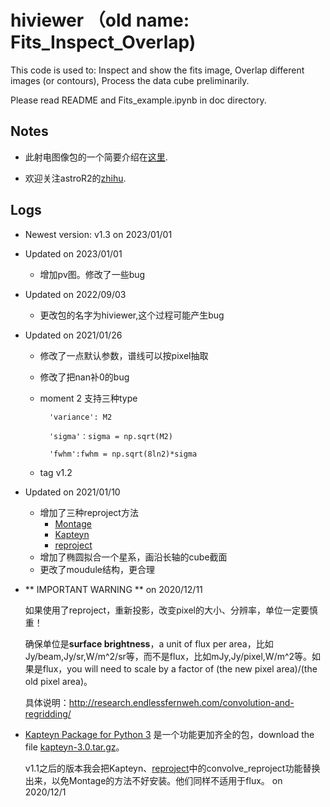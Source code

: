 #  hiviewer （old name: Fits_Inspect_Overlap)

This code is used to: Inspect and show the fits image,  Overlap different images (or contours), Process the data cube preliminarily.

Please read README and Fits_example.ipynb in doc directory.

## Notes

* 此射电图像包的一个简要介绍在[这里](https://zhuanlan.zhihu.com/p/595278094).

* 欢迎关注astroR2的[zhihu](https://www.zhihu.com/people/stellarxu).

## Logs

* Newest version: v1.3 on 2023/01/01
* Updated on 2023/01/01
    * 增加pv图。修改了一些bug

* Updated on 2022/09/03
    * 更改包的名字为hiviewer,这个过程可能产生bug

* Updated on 2021/01/26
    * 修改了一点默认参数，谱线可以按pixel抽取
    * 修改了把nan补0的bug
    * moment 2 支持三种type

            'variance': M2

            'sigma'：sigma = np.sqrt(M2)
            
            'fwhm':fwhm = np.sqrt(8ln2)*sigma
    * tag v1.2

* Updated on 2021/01/10
    * 增加了三种reproject方法
        * [Montage](https://montage-wrapper.readthedocs.io/en/latest/)
        * [Kapteyn](https://www.astro.rug.nl/software/kapteyn/maputilstutorial.html#re-projections-and-image-overlays)
        * [reproject](https://reproject.readthedocs.io/en/stable/celestial.html#adaptive-resampling)
    * 增加了椭圆拟合一个星系，画沿长轴的cube截面
    * 更改了moudule结构，更合理
    
* ** IMPORTANT WARNING **   on 2020/12/11
    
    如果使用了reproject，重新投影，改变pixel的大小、分辨率，单位一定要慎重！

    确保单位是**surface brightness**，a unit of flux per area，比如Jy/beam,Jy/sr,W/m^2/sr等，而不是flux，比如mJy,Jy/pixel,W/m^2等。如果是flux，you will need to scale by a factor of  (the new pixel area)/(the old pixel area)。

    具体说明：http://research.endlessfernweh.com/convolution-and-regridding/  

* [Kapteyn Package for Python 3](https://www.astro.rug.nl/software/kapteyn/index.html) 是一个功能更加齐全的包，download the file [kapteyn-3.0.tar.gz](https://www.astro.rug.nl/software/kapteyn/kapteyn-3.0.tar.gz)。

    v1.1之后的版本我会把Kapteyn、[reproject](https://reproject.readthedocs.io/en/stable/celestial.html#adaptive-resampling)中的convolve_reproject功能替换出来，以免Montage的方法不好安装。他们同样不适用于flux。 on 2020/12/1

